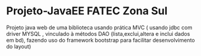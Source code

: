 # Projeto-JavaEE FATEC Zona Sul


Projeto java web de uma biblioteca usando prática MVC ( usando jdbc com driver MYSQL , vinculado  à métodos DAO (lista,exclui,altera e inclui dados em bd), fazendo uso do framework bootstrap para facilitar desenvolvimento do layout)
